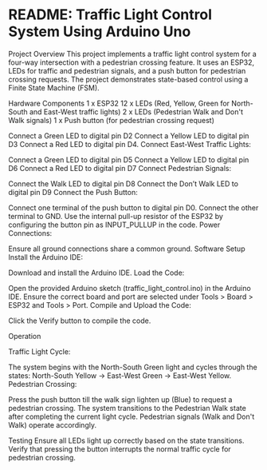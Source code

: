 # README: Traffic Light Control System Using Arduino Uno

Project Overview
This project implements a traffic light control system for a four-way intersection with a pedestrian crossing feature. It uses an ESP32, LEDs for traffic and pedestrian signals, and a push button for pedestrian crossing requests. The project demonstrates state-based control using a Finite State Machine (FSM).

Hardware Components
1 x ESP32
12 x LEDs (Red, Yellow, Green for North-South and East-West traffic lights)
2 x LEDs (Pedestrian Walk and Don't Walk signals)
1 x Push button (for pedestrian crossing request)

Connect a Green LED to digital pin D2 
Connect a Yellow LED to digital pin D3 
Connect a Red LED to digital pin D4.
Connect East-West Traffic Lights:

Connect a Green LED to digital pin D5
Connect a Yellow LED to digital pin D6 
Connect a Red LED to digital pin D7 
Connect Pedestrian Signals:

Connect the Walk LED to digital pin D8 
Connect the Don’t Walk LED to digital pin D9 
Connect the Push Button:

Connect one terminal of the push button to digital pin D0.
Connect the other terminal to GND.
Use the internal pull-up resistor of the ESP32 by configuring the button pin as INPUT_PULLUP in the code.
Power Connections:

Ensure all ground connections share a common ground.
Software Setup
Install the Arduino IDE:

Download and install the Arduino IDE.
Load the Code:

Open the provided Arduino sketch (traffic_light_control.ino) in the Arduino IDE.
Ensure the correct board and port are selected under Tools > Board > ESP32 and Tools > Port.
Compile and Upload the Code:

Click the Verify button to compile the code.

Operation

Traffic Light Cycle:

The system begins with the North-South Green light and cycles through the states:
North-South Yellow → East-West Green → East-West Yellow.
Pedestrian Crossing:

Press the push button till the walk sign lighten up (Blue) to request a pedestrian crossing.
The system transitions to the Pedestrian Walk state after completing the current light cycle.
Pedestrian signals (Walk and Don't Walk) operate accordingly.

Testing
Ensure all LEDs light up correctly based on the state transitions.
Verify that pressing the button interrupts the normal traffic cycle for pedestrian crossing.

